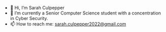 - 👋 Hi, I’m Sarah Culpepper
- 🌱 I’m currently a Senior Computer Science student with a concentration in Cyber Security.
- 📫 How to reach me: sarah.culpepper2022@gmail.com


